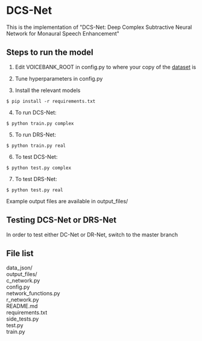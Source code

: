 # DCS-Net

This is the implementation of "DCS-Net: Deep Complex Subtractive Neural Network for Monaural Speech Enhancement"

## Steps to run the model

1. Edit VOICEBANK_ROOT in config.py to where your copy of the [dataset](https://datashare.ed.ac.uk/handle/10283/1942?show=full) is

2. Tune hyperparameters in config.py

3. Install the relevant models
```
$ pip install -r requirements.txt
```

4. To run DCS-Net:
```
$ python train.py complex
```

5. To run DRS-Net:
```
$ python train.py real
```

6. To test DCS-Net:
```
$ python test.py complex
```

7. To test DRS-Net:
```
$ python test.py real
```

Example output files are available in output_files/

## Testing DCS-Net or DRS-Net
In order to test either DC-Net or DR-Net, switch to the master branch

## File list
data_json/ \
output_files/ \
c_network.py \
config.py \
network_functions.py \
r_network.py \
README.md \
requirements.txt \
side_tests.py \
test.py \
train.py